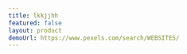 ```yaml
---
title: lkkjjhh
featured: false
layout: product
demoUrl: https://www.pexels.com/search/WEBSITES/
---
```

